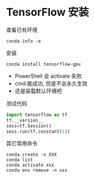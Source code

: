# TensorFlow 安装
查看已有环境
```
conda info -e
```

安装
```
conda install tensorflow-gpu
```

+ PowerShell 会 activate 失败
+ cmd 能成功, 但是不会永久生效
+ 还是装载默认环境吧


测试代码
```python
import tensorflow as tf
tf.__version__
sess=tf.Session()
sess.run(tf.constant(1))
```

其它常用命令
```
conda create -n XXX
conda list
conda activate xxx
conda env remove -n xxx
```
